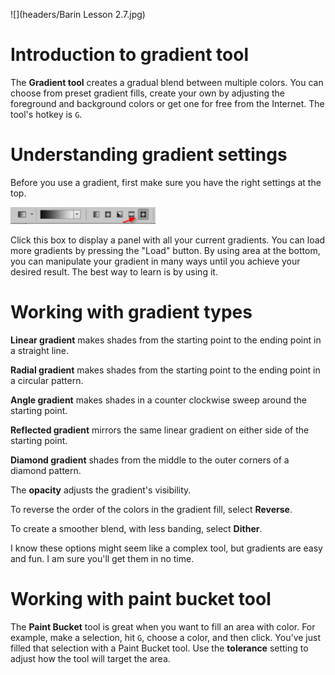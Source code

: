 ![](headers/Barin Lesson 2.7.jpg)
# Introduction to gradient tool

The **Gradient tool** creates a gradual blend between multiple colors. You can choose from preset gradient fills, create your own by adjusting the foreground and background colors or get one for free from the Internet. The tool's hotkey is `G`.

# Understanding gradient settings

Before you use a gradient, first make sure you have the right settings at the top.

![](images/2-7_box.png)

Click this box to display a panel with all your current gradients. You can load more gradients by pressing the "Load" button. By using area at the bottom, you can manipulate your gradient in many ways until you achieve your desired result. The best way to learn is by using it.

# Working with gradient types

**Linear gradient** makes shades from the starting point to the ending point in a straight line.

**Radial gradient** makes shades from the starting point to the ending point in a circular pattern.

**Angle gradient** makes shades in a counter clockwise sweep around the starting point.

**Reflected gradient** mirrors the same linear gradient on either side of the starting point.

**Diamond gradient** shades from the middle to the outer corners of a diamond pattern.

The **opacity** adjusts the gradient's visibility.

To reverse the order of the colors in the gradient fill, select **Reverse**.

To create a smoother blend, with less banding, select **Dither**.

I know these options might seem like a complex tool, but gradients are easy and fun. I am sure you'll get them in no time.

# Working with paint bucket tool

The **Paint Bucket** tool is great when you want to fill an area with color. For example, make a selection, hit `G`, choose a color, and then click. You've just filled that selection with a Paint Bucket tool. Use the **tolerance** setting to adjust how the tool will target the area.